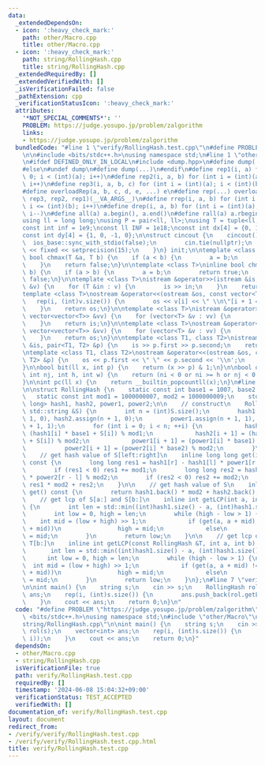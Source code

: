 ```yaml
---
data:
  _extendedDependsOn:
  - icon: ':heavy_check_mark:'
    path: other/Macro.cpp
    title: other/Macro.cpp
  - icon: ':heavy_check_mark:'
    path: string/RollingHash.cpp
    title: string/RollingHash.cpp
  _extendedRequiredBy: []
  _extendedVerifiedWith: []
  _isVerificationFailed: false
  _pathExtension: cpp
  _verificationStatusIcon: ':heavy_check_mark:'
  attributes:
    '*NOT_SPECIAL_COMMENTS*': ''
    PROBLEM: https://judge.yosupo.jp/problem/zalgorithm
    links:
    - https://judge.yosupo.jp/problem/zalgorithm
  bundledCode: "#line 1 \"verify/RollingHash.test.cpp\"\n#define PROBLEM \"https://judge.yosupo.jp/problem/zalgorithm\"\
    \n\n#include <bits/stdc++.h>\nusing namespace std;\n#line 1 \"other/Macro.cpp\"\
    \n#ifdef DEFINED_ONLY_IN_LOCAL\n#include <dump.hpp>\n#define dump(...) cpp_dump(__VA_ARGS__)\n\
    #else\n#undef dump\n#define dump(...)\n#endif\n#define rep1(i, a) for (int i =\
    \ 0; i < (int)(a); i++)\n#define rep2(i, a, b) for (int i = (int)(a); i < (int)(b);\
    \ i++)\n#define rep3(i, a, b, c) for (int i = (int)(a); i < (int)(b); i += (int)(c))\n\
    #define overloadRep(a, b, c, d, e, ...) e\n#define rep(...) overloadRep(__VA_ARGS__,\
    \ rep3, rep2, rep1)(__VA_ARGS__)\n#define rrep(i, a, b) for (int i = (int)(a);\
    \ i <= (int)(b); i++)\n#define drep(i, a, b) for (int i = (int)(a); i >= (int)(b);\
    \ i--)\n#define all(a) a.begin(), a.end()\n#define rall(a) a.rbegin(), a.rend()\n\
    using ll = long long;\nusing P = pair<ll, ll>;\nusing T = tuple<ll, ll, ll>;\n\
    const int inf = 1e9;\nconst ll INF = 1e18;\nconst int dx[4] = {0, 1, 0, -1};\n\
    const int dy[4] = {1, 0, -1, 0};\n\nstruct cincout {\n    cincout() {\n      \
    \  ios_base::sync_with_stdio(false);\n        cin.tie(nullptr);\n        cout\
    \ << fixed << setprecision(15);\n    }\n} init;\n\ntemplate <class T>\ninline\
    \ bool chmax(T &a, T b) {\n    if (a < b) {\n        a = b;\n        return true;\n\
    \    }\n    return false;\n}\n\ntemplate <class T>\ninline bool chmin(T &a, T\
    \ b) {\n    if (a > b) {\n        a = b;\n        return true;\n    }\n    return\
    \ false;\n}\n\ntemplate <class T>\nistream &operator>>(istream &is, vector<T>\
    \ &v) {\n    for (T &in : v) {\n        is >> in;\n    }\n    return is;\n}\n\n\
    template <class T>\nostream &operator<<(ostream &os, const vector<T> &v) {\n \
    \   rep(i, (int)v.size()) {\n        os << v[i] << \" \\n\"[i + 1 == (int)v.size()];\n\
    \    }\n    return os;\n}\n\ntemplate <class T>\nistream &operator>>(istream &is,\
    \ vector<vector<T>> &vv) {\n    for (vector<T> &v : vv) {\n        is >> v;\n\
    \    }\n    return is;\n}\n\ntemplate <class T>\nostream &operator<<(ostream &os,\
    \ vector<vector<T>> &vv) {\n    for (vector<T> &v : vv) {\n        os << v;\n\
    \    }\n    return os;\n}\n\ntemplate <class T1, class T2>\nistream &operator>>(istream\
    \ &is, pair<T1, T2> &p) {\n    is >> p.first >> p.second;\n    return is;\n}\n\
    \ntemplate <class T1, class T2>\nostream &operator<<(ostream &os, const pair<T1,\
    \ T2> &p) {\n    os << p.first << \" \" << p.second << '\\n';\n    return os;\n\
    }\n\nbool bit(ll x, int p) {\n    return (x >> p) & 1;\n}\n\nbool out(int ni,\
    \ int nj, int h, int w) {\n    return (ni < 0 or ni >= h or nj < 0 or nj >= w);\n\
    }\n\nint pc(ll x) {\n    return __builtin_popcountll(x);\n}\n#line 4 \"string/RollingHash.cpp\"\
    \n\nstruct RollingHash {\n    static const int base1 = 1007, base2 = 2009;\n \
    \   static const int mod1 = 1000000007, mod2 = 1000000009;\n    std::vector<long\
    \ long> hash1, hash2, power1, power2;\n\n    // construct\n    RollingHash(const\
    \ std::string &S) {\n        int n = (int)S.size();\n        hash1.assign(n +\
    \ 1, 0), hash2.assign(n + 1, 0);\n        power1.assign(n + 1, 1), power2.assign(n\
    \ + 1, 1);\n        for (int i = 0; i < n; ++i) {\n            hash1[i + 1] =\
    \ (hash1[i] * base1 + S[i]) % mod1;\n            hash2[i + 1] = (hash2[i] * base2\
    \ + S[i]) % mod2;\n            power1[i + 1] = (power1[i] * base1) % mod1;\n \
    \           power2[i + 1] = (power2[i] * base2) % mod2;\n        }\n    }\n\n\
    \    // get hash value of S[left:right]\n    inline long long get(int l, int r)\
    \ const {\n        long long res1 = hash1[r] - hash1[l] * power1[r - l] % mod1;\n\
    \        if (res1 < 0) res1 += mod1;\n        long long res2 = hash2[r] - hash2[l]\
    \ * power2[r - l] % mod2;\n        if (res2 < 0) res2 += mod2;\n        return\
    \ res1 * mod2 + res2;\n    }\n\n    // get hash value of S\n    inline long long\
    \ get() const {\n        return hash1.back() * mod2 + hash2.back();\n    }\n\n\
    \    // get lcp of S[a:] and S[b:]\n    inline int getLCP(int a, int b) const\
    \ {\n        int len = std::min((int)hash1.size() - a, (int)hash1.size() - b);\n\
    \        int low = 0, high = len;\n        while (high - low > 1) {\n        \
    \    int mid = (low + high) >> 1;\n            if (get(a, a + mid) != get(b, b\
    \ + mid))\n                high = mid;\n            else\n                low\
    \ = mid;\n        }\n        return low;\n    }\n\n    // get lcp of S[a:] and\
    \ T[b:]\n    inline int getLCP(const RollingHash &T, int a, int b) const {\n \
    \       int len = std::min((int)hash1.size() - a, (int)hash1.size() - b);\n  \
    \      int low = 0, high = len;\n        while (high - low > 1) {\n          \
    \  int mid = (low + high) >> 1;\n            if (get(a, a + mid) != T.get(b, b\
    \ + mid))\n                high = mid;\n            else\n                low\
    \ = mid;\n        }\n        return low;\n    }\n};\n#line 7 \"verify/RollingHash.test.cpp\"\
    \n\nint main() {\n    string s;\n    cin >> s;\n    RollingHash rol(s);\n    vector<int>\
    \ ans;\n    rep(i, (int)s.size()) {\n        ans.push_back(rol.getLCP(0, i));\n\
    \    }\n    cout << ans;\n    return 0;\n}\n"
  code: "#define PROBLEM \"https://judge.yosupo.jp/problem/zalgorithm\"\n\n#include\
    \ <bits/stdc++.h>\nusing namespace std;\n#include \"other/Macro\"\n#include \"\
    string/RollingHash.cpp\"\n\nint main() {\n    string s;\n    cin >> s;\n    RollingHash\
    \ rol(s);\n    vector<int> ans;\n    rep(i, (int)s.size()) {\n        ans.push_back(rol.getLCP(0,\
    \ i));\n    }\n    cout << ans;\n    return 0;\n}"
  dependsOn:
  - other/Macro.cpp
  - string/RollingHash.cpp
  isVerificationFile: true
  path: verify/RollingHash.test.cpp
  requiredBy: []
  timestamp: '2024-06-08 15:04:32+09:00'
  verificationStatus: TEST_ACCEPTED
  verifiedWith: []
documentation_of: verify/RollingHash.test.cpp
layout: document
redirect_from:
- /verify/verify/RollingHash.test.cpp
- /verify/verify/RollingHash.test.cpp.html
title: verify/RollingHash.test.cpp
---
```

